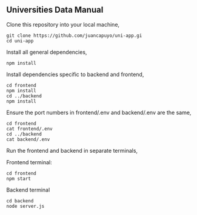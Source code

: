 ## Universities Data Manual
Clone this repository into your local machine,
```
git clone https://github.com/juancapuyo/uni-app.gi
cd uni-app
```

Install all general dependencies,
```
npm install
```

Install dependencies specific to backend and frontend,
```
cd frontend
npm install
cd ../backend
npm install
```

Ensure the port numbers in frontend/.env and backend/.env are the same,
```
cd frontend
cat frontend/.env
cd ../backend
cat backend/.env
```

Run the frontend and backend in separate terminals,

Frontend terminal:

```
cd frontend
npm start
```

Backend terminal

```
cd backend
node server.js
```

